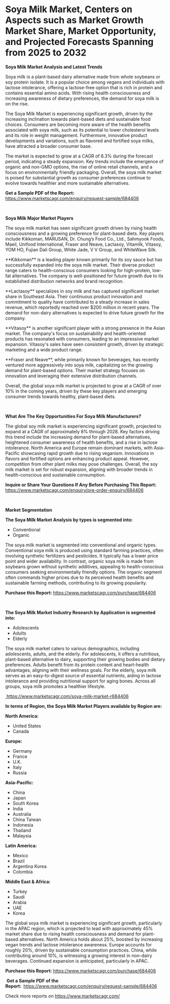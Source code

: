 <p><h1>Soya Milk Market, Centers on Aspects such as Market Growth Market Share, Market Opportunity, and Projected Forecasts Spanning from 2025 to 2032</h1></p><p><strong>Soya Milk Market Analysis and Latest Trends</strong></p>
<p><p>Soya milk is a plant-based dairy alternative made from whole soybeans or soy protein isolate. It is a popular choice among vegans and individuals with lactose intolerance, offering a lactose-free option that is rich in protein and contains essential amino acids. With rising health consciousness and increasing awareness of dietary preferences, the demand for soya milk is on the rise.</p><p>The Soya Milk Market is experiencing significant growth, driven by the increasing inclination towards plant-based diets and sustainable food choices. Consumers are becoming more aware of the health benefits associated with soya milk, such as its potential to lower cholesterol levels and its role in weight management. Furthermore, innovative product developments and variations, such as flavored and fortified soya milks, have attracted a broader consumer base.</p><p>The market is expected to grow at a CAGR of 6.3% during the forecast period, indicating a steady expansion. Key trends include the emergence of organic and non-GMO options, the rise of online retail channels, and a focus on environmentally friendly packaging. Overall, the soya milk market is poised for substantial growth as consumer preferences continue to evolve towards healthier and more sustainable alternatives.</p></p>
<p><strong>Get a Sample PDF of the Report:&nbsp;</strong> <a href="https://www.marketscagr.com/enquiry/request-sample/684406?utm_campaign=3127&utm_medium=2&utm_source=Github&utm_content=ia&utm_term=29032025&utm_id=soya-milk">https://www.marketscagr.com/enquiry/request-sample/684406</a></p>
<p>&nbsp;</p>
<p><strong>Soya Milk Major Market Players</strong></p>
<p><p>The soya milk market has seen significant growth driven by rising health consciousness and a growing preference for plant-based diets. Key players include Kikkoman, MARUSAN, Dr. Chung’s Food Co., Ltd., Sahmyook Foods, Maeil, Unifood International, Fraser and Neave, Lactasoy, Vitamilk, Vitasoy, YOM HO, Fujian Dali Group, White Jade, V V Group, and WhiteWave Silk.</p><p>**Kikkoman** is a leading player known primarily for its soy sauce but has successfully expanded into the soya milk market. Their diverse product range caters to health-conscious consumers looking for high-protein, low-fat alternatives. The company is well-positioned for future growth due to its established distribution networks and brand recognition.</p><p>**Lactasoy** specializes in soy milk and has captured significant market share in Southeast Asia. Their continuous product innovation and commitment to quality have contributed to a steady increase in sales revenue, which reportedly reached over $200 million in recent years. The demand for non-dairy alternatives is expected to drive future growth for the company.</p><p>**Vitasoy** is another significant player with a strong presence in the Asian market. The company's focus on sustainability and health-oriented products has resonated with consumers, leading to an impressive market expansion. Vitasoy's sales have seen consistent growth, driven by strategic marketing and a wide product range.</p><p>**Fraser and Neave**, while primarily known for beverages, has recently ventured more aggressively into soya milk, capitalizing on the growing demand for plant-based options. Their market strategy focuses on innovation and leveraging their extensive distribution channels.</p><p>Overall, the global soya milk market is projected to grow at a CAGR of over 10% in the coming years, driven by these key players and emerging consumer trends towards healthy, plant-based diets.</p></p>
<p>&nbsp;</p>
<p><strong>What Are The Key Opportunities For Soya Milk Manufacturers?</strong></p>
<p><p>The global soy milk market is experiencing significant growth, projected to expand at a CAGR of approximately 8% through 2028. Key factors driving this trend include the increasing demand for plant-based alternatives, heightened consumer awareness of health benefits, and a rise in lactose intolerance. North America and Europe remain dominant markets, with Asia-Pacific showcasing rapid growth due to rising veganism. Innovations in flavors and fortified options are enhancing product appeal. However, competition from other plant milks may pose challenges. Overall, the soy milk market is set for robust expansion, aligning with broader trends in health-conscious and sustainable consumption.</p></p>
<p><strong>Inquire or Share Your Questions If Any Before Purchasing This Report:</strong> <a href="https://www.marketscagr.com/enquiry/pre-order-enquiry/684406?utm_campaign=3127&utm_medium=2&utm_source=Github&utm_content=ia&utm_term=29032025&utm_id=soya-milk">https://www.marketscagr.com/enquiry/pre-order-enquiry/684406</a></p>
<p>&nbsp;</p>
<p><strong>Market Segmentation</strong></p>
<p><strong>The Soya Milk Market Analysis by types is segmented into:</strong></p>
<p><ul><li>Conventional</li><li>Organic</li></ul></p>
<p><p>The soya milk market is segmented into conventional and organic types. Conventional soya milk is produced using standard farming practices, often involving synthetic fertilizers and pesticides. It typically has a lower price point and wider availability. In contrast, organic soya milk is made from soybeans grown without synthetic additives, appealing to health-conscious consumers seeking environmentally friendly options. The organic segment often commands higher prices due to its perceived health benefits and sustainable farming methods, contributing to its growing popularity.</p></p>
<p><strong>Purchase this Report:&nbsp;</strong><a href="https://www.marketscagr.com/purchase/684406?utm_campaign=3127&utm_medium=2&utm_source=Github&utm_content=ia&utm_term=29032025&utm_id=soya-milk">https://www.marketscagr.com/purchase/684406</a></p>
<p>&nbsp;</p>
<p><strong>The Soya Milk Market Industry Research by Application is segmented into:</strong></p>
<p><ul><li>Adolescents</li><li>Adults</li><li>Elderly</li></ul></p>
<p><p>The soya milk market caters to various demographics, including adolescents, adults, and the elderly. For adolescents, it offers a nutritious, plant-based alternative to dairy, supporting their growing bodies and dietary preferences. Adults benefit from its protein content and heart-health advantages, aligning with their wellness goals. For the elderly, soya milk serves as an easy-to-digest source of essential nutrients, aiding in lactose intolerance and providing nutritional support for aging bones. Across all groups, soya milk promotes a healthier lifestyle.</p></p>
<p><a href="https://www.marketscagr.com/soya-milk-market-r684406?utm_campaign=3127&utm_medium=2&utm_source=Github&utm_content=ia&utm_term=29032025&utm_id=soya-milk">&nbsp;https://www.marketscagr.com/soya-milk-market-r684406</a></p>
<p><strong>In terms of Region, the Soya Milk Market Players available by Region are:</strong></p>
<p>
    <p> <strong> North America: </strong>
        <ul>
            <li>United States</li>
            <li>Canada</li>
        </ul>
        </p> 
    <p> <strong> Europe: </strong>
        <ul>
            <li>Germany</li>
            <li>France</li>
            <li>U.K.</li>
            <li>Italy</li>
            <li>Russia</li>
        </ul>
        </p> 
    <p> <strong> Asia-Pacific: </strong>
        <ul>
            <li>China</li>
            <li>Japan</li>
            <li>South Korea</li>
            <li>India</li>
            <li>Australia</li>
            <li>China Taiwan</li>
            <li>Indonesia</li>
            <li>Thailand</li>
            <li>Malaysia</li>
        </ul>
        </p> 
    <p> <strong> Latin America: </strong>
        <ul>
            <li>Mexico</li>
            <li>Brazil</li>
            <li>Argentina Korea</li>
            <li>Colombia</li>
        </ul>
        </p> 
    <p> <strong> Middle East & Africa: </strong>
        <ul>
            <li>Turkey</li>
            <li>Saudi</li>
            <li>Arabia</li>
            <li>UAE</li>
            <li>Korea</li>
        </ul>
    </p>
    </p>
<p><p>The global soya milk market is experiencing significant growth, particularly in the APAC region, which is projected to lead with approximately 45% market share due to rising health consciousness and demand for plant-based alternatives. North America holds about 25%, boosted by increasing vegan trends and lactose intolerance awareness. Europe accounts for roughly 20%, driven by sustainable consumption practices. China, while contributing around 10%, is witnessing a growing interest in non-dairy beverages. Continued expansion is anticipated, particularly in APAC.</p></p>
<p><strong>Purchase this Report: </strong><a href="https://www.marketscagr.com/purchase/684406?utm_campaign=3127&utm_medium=2&utm_source=Github&utm_content=ia&utm_term=29032025&utm_id=soya-milk">https://www.marketscagr.com/purchase/684406</a></p>
<p>&nbsp;<strong>Get a Sample PDF of the Report:&nbsp;&nbsp;</strong><a href="https://www.marketscagr.com/enquiry/request-sample/684406?utm_campaign=3127&utm_medium=2&utm_source=Github&utm_content=ia&utm_term=29032025&utm_id=soya-milk">https://www.marketscagr.com/enquiry/request-sample/684406</a></p>
<p><strong></strong></p>
<p>Check more reports on <a href="https://www.marketscagr.com/?utm_campaign=3127&utm_medium=2&utm_source=Github&utm_content=ia&utm_term=29032025&utm_id=soya-milk">https://www.marketscagr.com/</a></p>